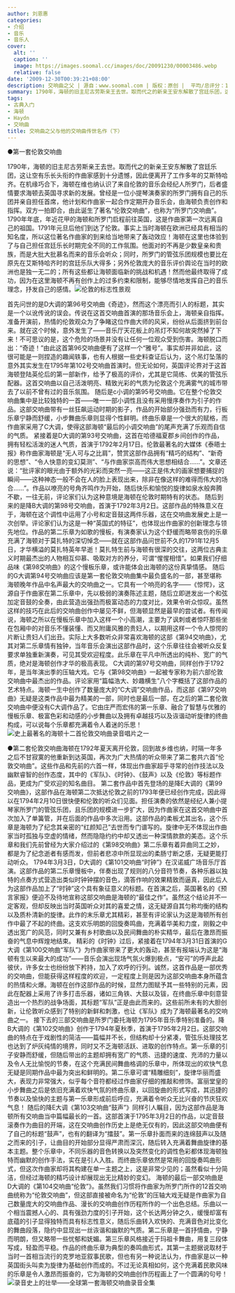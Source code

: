 ```yaml
---
author: 刘恩惠
categories:
- 介绍
- 音乐
- 音乐人
cover:
  alt: ''
  caption: ''
  image: https://images.soomal.cc/images/doc/20091230/00003486.webp
  relative: false
date: '2009-12-30T00:39:21+08:00'
description: 交响曲之父 | 源自：www.soomal.com | 版权：原创 |  平均/总评分：10.00/60
summary: 1790年，海顿的旧主尼古劳斯亲王去世。取而代之的新亲王安东解散了宫廷乐团，这让空有乐长头衔的作曲家感到十分遗憾，因此便离开了工作多年的艾斯特哈齐。在机缘巧合下，海顿在维也纳认识了来自伦敦的音乐会经纪人所罗门，后者盛情要求海顿去英国寻求新的发展。曾经是一位小提琴演奏家的所罗门拥有自己的乐团并亲自担任首席，他计划和作曲家一起合作定期开办音乐会，由海顿负责创作和指挥。双方一拍即合，由此诞生了著名“伦敦交响曲”，也称为“所罗门交响曲”……
tags:
- 古典入门
- 海顿
- Haydn
- 交响曲
title: 交响曲之父与他的交响曲传世名作（下）
---
```


●第一套伦敦交响曲

1790年，海顿的旧主尼古劳斯亲王去世。取而代之的新亲王安东解散了宫廷乐团，这让空有乐长头衔的作曲家感到十分遗憾，因此便离开了工作多年的艾斯特哈齐。在机缘巧合下，海顿在维也纳认识了来自伦敦的音乐会经纪人所罗门，后者盛情要求海顿去英国寻求新的发展。曾经是一位小提琴演奏家的所罗门拥有自己的乐团并亲自担任首席，他计划和作曲家一起合作定期开办音乐会，由海顿负责创作和指挥。双方一拍即合，由此诞生了著名“伦敦交响曲”，也称为“所罗门交响曲”。1790年年底，年近花甲的海顿和所罗门启程前往英国，这是作曲家第一次远离自己的祖国。1791年元旦后他们到达了伦敦。事实上当时海顿在欧洲已经具有相当的知名度，所以这位著名作曲家的到来给当地带来了轰动效应！海顿在这里也体验到了与自己担任宫廷乐长时期完全不同的工作氛围。他面对的不再是少数皇亲和贵族，而是大批大批慕名而来的音乐会听众；同时，所罗门的管弦乐团规模也要比在原先在艾斯特哈齐时的宫廷乐队大得多；另外伦敦庞大的音乐评价舆论在当时的欧洲也是独一无二的；所有这些都让海顿面临新的挑战和机遇！然而他最终取得了成功，因为在这里海顿不再有创作上的过多约束和限制，能够尽情地发挥自己的音乐理念，抒发自己的感情。![伦敦的标志性景观](https://images.soomal.cc/images/doc/20091230/00003486.webp)





首先问世的是D大调的第96号交响曲《奇迹》，然而这个漂亮而引人的标题，其实是一个以讹传讹的误会。传说在这首交响曲首演的那场音乐会上，海顿亲自指挥。准备开演前，热情的伦敦观众为了争睹这位作曲大师的风采，纷纷从后面挤到前台来。就在这个时候，意外发生了――音乐厅天花板上的吊灯不知何故突然掉了下来！不可思议的是，这个危险的场景并没有让任何一位观众受到伤害。海顿脱口而出：“奇迹！”由此这首第96交响曲便有了这样一个“雅号”。事实却并非如此，这很可能是一则捏造的趣闻轶事，也有人根据一些史料查证后认为，这个吊灯坠落的意外其实发生在1795年第102号交响曲首演时。但无论如何，英国评论界对于这首海顿登陆英伦后的第一部新作，给予了极高的评价，尤其是它简练、优美的管弦乐配器。这首交响曲以自己活泼明亮、精致光彩的气质为伦敦这个充满雾气的城市带去了以前不曾有过的音乐氛围。
随后是c小调的第95号交响曲。它在整个伦敦交响曲集中是比较独特的一首――唯一一部小调性且没有采用慢序奏作为引子的作品。这部交响曲带有一丝狂飙运动时期的影子，作品的开始部分强劲而有力，行板乐章宁静而舒缓，小步舞曲乐章则显得个性鲜明。终曲乐章是一个很大的赋格，而作曲家采用了C大调，使得这部海顿“最后的小调交响曲”的尾声充满了乐观而自信的气质。
紧接着是D大调的第93号交响曲，这首在哈德福夏郡乡间创作的作品，拥有轻松活泼的迷人气质，首演于1792年2月17日。伦敦最著名的大媒体《泰晤士报》称作曲家海顿是“无人可与之比肩”，赞赏这部作品拥有“精巧的结构”、“新奇的思想”、“令人快意的变幻莫测”、“与作曲家崇高而伟大思想相结合……”。文章还说：“批评家的眼光由于额外的光彩而突然一亮――这正是伟大的画家想要捕捉的瞬间――这种神态一般不会在人的脸上表现出来，除非在像这样的难得而伟大的场合……”。作品以嘹亮的号角齐鸣作为开始，随后快乐和愉悦的旋律如泉水般奔腾不歇，一往无前，评论家们认为这种意境是海顿在伦敦时期特有的状态。
随后到来的是降B大调的第98号交响曲，首演于1792年3月2日。这部作品的特殊意义在于，海顿在这个调性中运用了小号和定音鼓这两件乐器，这在交响曲发展史上是一次创举。评论家们认为这是一种“英国式的特征”，也体现出作曲家的创新理念与领先地位。作品的第二乐章为如歌的慢板，有演奏家认为这个舒缓而略带哀伤的乐章充满了海顿对于莫扎特的深切悼念――就在这部作品问世前不久的1791年12月5日，才华横溢的莫扎特英年早逝！莫扎特生前与海顿有很深的交往，这两位古典主义时期最杰出的人物相互仰慕、吸取对方的养分，可谓“惺惺相惜”。如果我们仔细品味《第98交响曲》的这个慢板乐章，或许能体会出海顿的这份真挚情感。
随后的G大调第94号交响曲应该是第一套伦敦交响曲集中最负盛名的一部，甚至堪称海顿晚年作品中名声最大的交响曲之一。它具有一个响亮的名字――《惊愕》，这源自于作曲家在第二乐章中，先以极弱的演奏陈述主题，随后立即迸发出一个和弦加定音鼓的全奏，由此营造出强劲而极富动态的力度对比，效果令听众惊叹。虽然这样的技巧在此后的交响曲创作中屡见不鲜，但海顿显然是最早的尝试者。有传闻说，海顿之所以在慢板乐章中加入这样一个小高潮，主要为了讽刺或者惊吓那些坐在包厢中的对音乐不懂装懂、而又附庸风雅的贵妇人，以期用这样一个令人惊愕的片断让贵妇人们出丑。实际上大多数听众非常喜欢海顿的这部《第94交响曲》，尤其对第二乐章情有独钟，当年音乐会演出这部作品时，这个乐章往往会被听众反复要求单独重新演奏，可见其受欢迎程度。此乐章在平凡中所透出的纯朴、宽广的气质，绝对是海顿创作才华的极高表现。
C大调的第97号交响曲，同样创作于1792年，是当年演出季的压轴大戏。它与《第98交响曲》一起被专家称为前六部伦敦交响曲中最杰出的作品。评论家用“篇幅浩大、妙趣横生”八个字概括了这部作品的艺术特点。海顿一生中创作了数量庞大的“C大调”交响曲作品，而这部《第97交响曲》无疑是这类作品中最为精美的一部，同时也是最后一部，在之后的第二套伦敦交响曲中便没有C大调作品了。它由庄严而宏伟的第一乐章、融合了智慧与优雅的慢板乐章、极富色彩和动感的小步舞曲以及拥有卓越技巧以及诙谐动听旋律的终曲构成，可以说每个乐章都充满着令人着迷的乐思！![史上最著名的海顿十二首伦敦交响曲录音唱片之一](https://images.soomal.cc/images/doc/20091230/00003484.webp)





●第二套伦敦交响曲海顿在1792年夏天离开伦敦，回到故乡维也纳，时隔一年多之后不甘寂寞的他重新到达英国，再次为广大热情的听众带来了第二套共六首“伦敦交响曲”。这些作品和先前的六首一样，体现出作曲家超乎寻常的创作技法以及幽默睿智的创作态度，其中的《军队》、《时钟》、《鼓声》以及《伦敦》等标题作品，更成为广受欢迎的知名曲目。
第二套作品中首先登场的是降E大调的《第99交响曲》，这部作品在海顿第二次抵达伦敦之前的1793年便已经创作完成，因此得以在1794年2月10日很快便和伦敦的听众们见面。担任演奏的依然是经纪人兼小提琴家所罗门的管弦乐团，且乐团的规模进一步扩大，因为作曲家在这首交响曲中首次加入了单簧管，并在后面的作品中多次沿用。这部作品的柔板尤其出名，这个乐章是海顿为了纪念其亲密的“红颜知己”去世而专门谱写的。旋律中无不体现出作曲家当时孤独与空虚的情绪，然而隐隐约约中却又透出一种深情款款的美态。这个乐章和我们先前曾经为大家介绍过的《第98交响曲》第二乐章有着异曲同工之妙，都是为了纪念逝者有感而发，但前者悲凉中所显现出的柔肠寸断之感，无疑更能打动听众。
1794年3月3日，D大调的《第101交响曲“时钟”》在汉诺威广场音乐厅首演。这部作品的第二乐章慢板中，伴奏出现了规则的八分音符节奏，各种乐器以独特的点奏方式营造出类似时钟钟摆的音色，滴答作响的效果精致而逼真，因此后人为这部作品加上了“时钟”这个具有象征意义的标题。在首演之后，英国著名的《预言家报》便迫不及待地宣称这部交响曲是海顿的“最佳之作”。虽然这个结论并不一定客观，但却反映出当时英国听众对其的喜爱之情，这无疑源自其匀称均衡的结构以及质朴清新的旋律。此作的末乐章尤其精彩，甚至有评论家认为这是海顿所有创作中最了不起的终曲。这支欢乐明朗的回旋奏鸣曲，充满着华美和力度，刚毅之中透出宽广的风范，同时又兼有乡村歌曲以及民间舞曲的朴实精华，最后在激昂而振奋的气息中辉煌地结束。
精彩的《时钟》过后，紧接着在1794年3月31日首演的G大调《第100交响曲“军队”》为作曲家带来了更大的轰动，甚至有报端认为这是“海顿有生以来最大的成功”――音乐会演出现场气氛火爆到极点，“安可”的呼声此起彼伏，许多女士也纷纷放下矜持，加入了欢呼的行列。诚然，这首作品是一部优秀的交响曲，但能获得这样程度的欢迎，一定程度上则是因为这部交响曲本身所蕴含的热情和火爆。海顿在创作这部作品的时候，显然力图赋予其一些特别的元素，因此在配器上采用了许多打击乐器，诸如三角铁、大鼓以及钹，在终曲乐章中刻意营造出一个热烈的战争场面，其标题“军队”正是由此而来的。这些前所未有的大胆创新，让伦敦听众感到了特别的新鲜和刺激，也让《军队》成为了海顿最著名的交响曲之一。
接下去的三部交响曲是所罗门委托海顿为1795年音乐季特别准备的。降B大调的《第102交响曲》创作于1794年夏秋季，首演于1795年2月2日。这部交响曲的特点在于戏剧性的简洁――篇幅并不长，但结构却十分紧凑，管弦乐处理技艺也达到了炉灰纯情的境界，同时又不乏海顿活跃、进取的创作特点。第一乐章的引子安静而舒缓，但随后带出的主题却拥有宽广的气质、迅捷的速度、充沛的力量以及令人无比愉悦的节奏，在这个充满民间舞曲格调的乐章中，所体现出的欢快气息无疑是同期作品中最为突出和鲜明的。第二乐章可谓“精雕细刻”，旋律华丽而盛大，表现力非常强大，似乎每个音符都经过作曲家仔细的推敲和修饰。富丽堂皇的小步舞曲之后是依旧充满着欢快气氛的终曲乐章，以回旋曲的形式写成，其迅捷的节奏以及愉快的主题与第一乐章形成前后呼应，充满着令听众无比兴奋的节庆狂欢气息！
随后的降E大调《第103交响曲“鼓声”》同样引人瞩目，因为这部作品是海顿所有交响曲当中篇幅最长的一首。这部首演于1795年3月2日的作品，以定音鼓滚奏作为曲目的开端，这在交响曲创作历史上是绝无仅有的，因此这部交响曲便有了自己的标题“鼓声”，也有的翻译为“擂鼓”。第一乐章扑面而来的连绵鼓声以及随之而来的引子，让曲目的开始部分显得严肃而深沉，随后转入充满着舞曲旋律的基本主题。整个乐章中，不同乐器的音色转换以及突然变化的调性色彩都体现海顿独特而幽默的创作手法，实在是引人入胜。而终曲乐章依然是常用的回旋奏鸣曲形式，但这次作曲家却将其构建在单一主题之上，这是非常少见的；虽然看似十分简洁，但经过海顿的精巧设计却展现出无比精妙的变幻。
海顿的最后一部交响曲是D大调的《第104交响曲“伦敦”》。虽然我们习惯将作曲家为所罗门所作的12首交响曲统称为“伦敦交响曲”，但这部直接被命名为“伦敦”的压轴大戏无疑是作曲家为自己数量庞大的交响曲作品、漫长的交响曲创作历程所作的一个出色总结。乐曲以一个相当震撼人心的、具有强劲力度的引子开始，这个长达两分钟之久，缓慢却富有底蕴的引子显得独特而具有标志性意义，随后乐曲转入欢快的、充满音色对比变化的舞曲段落，隐约中显现出一丝诙谐和幽默的气质。第二乐章是一首抒情曲，宁静而明朗，但又略带一些忧郁和妩媚。第三乐章风格接近于玛祖卡舞曲，用复三段体写成，轻盈而平稳。作品的终曲乐章为典型的奏鸣曲形式，其第一主题据说取材于当时一首相当流行的克罗地亚叙事民歌，但也有另一种说法认为，作曲家是以一种英国街头叫卖为旋律为基础创作而成的。不过无论真相如何，这个充满着民歌风味的乐章是令人激昂而振奋的，它为海顿的交响曲创作历程画上了一个圆满的句号！![录音史上的壮举――全球第一套海顿交响曲录音全集](https://images.soomal.cc/images/doc/20091230/00003485.webp)